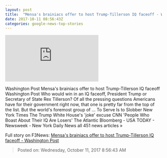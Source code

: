 ```yaml
---
layout: post
title:  "Mensa's brainiacs offer to host Trump-Tillerson IQ faceoff - Washington Post"
date: 2017-10-11 08:56:43Z
categories: google-news-top-stories
---
```


![Mensa's brainiacs offer to host Trump-Tillerson IQ faceoff - Washington Post](https://img.washingtonpost.com/pbox.php?url=http://img.washingtonpost.com/news/morning-mix/wp-content/uploads/sites/21/2017/10/Trump_20639-7fef7.jpg&w=1484&op=resize&opt=1&filter=antialias&t=20170517)

Washington Post Mensa's brainiacs offer to host Trump-Tillerson IQ faceoff Washington Post Who would win in an IQ faceoff, President Trump or Secretary of State Rex Tillerson? Of all the pressing questions Americans have for their government right now, that one is pretty far from the top of the list. But the world's foremost group of ... To Serve Is to Slobber New York Times The Trump White House's 'joke' excuse CNN 'People Who Boast About Their IQ Are Losers' The Atlantic Bloomberg - USA TODAY - Newsweek - New York Daily News all 451 news articles »


Full story on F3News: [Mensa's brainiacs offer to host Trump-Tillerson IQ faceoff - Washington Post](http://www.f3nws.com/n/JDCTJH)

> Posted on: Wednesday, October 11, 2017 8:56:43 AM
